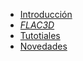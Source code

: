 - [Introducción](./README.md)
- [*FLAC3D*](./FLAC3D/README_flac3D.md)
- [Tutotiales](./Tutoriales/Tutoriales.md)
- [Novedades](./changelog.md)